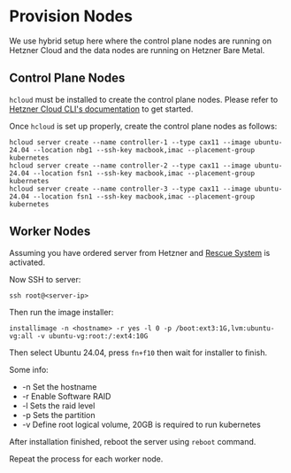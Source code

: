 # Provision Nodes

We use hybrid setup here where the control plane nodes are running on Hetzner
Cloud and the data nodes are running on Hetzner Bare Metal.

## Control Plane Nodes

`hcloud` must be installed to create the control plane nodes. Please refer to
[Hetzner Cloud CLI's documentation](https://github.com/hetznercloud/cli) to get
started.

Once `hcloud` is set up properly, create the control plane nodes as follows:

```shell
hcloud server create --name controller-1 --type cax11 --image ubuntu-24.04 --location nbg1 --ssh-key macbook,imac --placement-group kubernetes
hcloud server create --name controller-2 --type cax11 --image ubuntu-24.04 --location fsn1 --ssh-key macbook,imac --placement-group kubernetes
hcloud server create --name controller-3 --type cax11 --image ubuntu-24.04 --location fsn1 --ssh-key macbook,imac --placement-group kubernetes
```

## Worker Nodes

Assuming you have ordered server from Hetzner and
[Rescue System](https://docs.hetzner.com/robot/dedicated-server/troubleshooting/hetzner-rescue-system/)
is activated.

Now SSH to server:

```shell
ssh root@<server-ip>
```

Then run the image installer:

```shell
installimage -n <hostname> -r yes -l 0 -p /boot:ext3:1G,lvm:ubuntu-vg:all -v ubuntu-vg:root:/:ext4:10G
```

Then select Ubuntu 24.04, press `fn+f10` then wait for installer to finish.

Some info:

-   -n Set the hostname
-   -r Enable Software RAID
-   -l Sets the raid level
-   -p Sets the partition
-   -v Define root logical volume, 20GB is required to run kubernetes

After installation finished, reboot the server using `reboot` command.

Repeat the process for each worker node.
